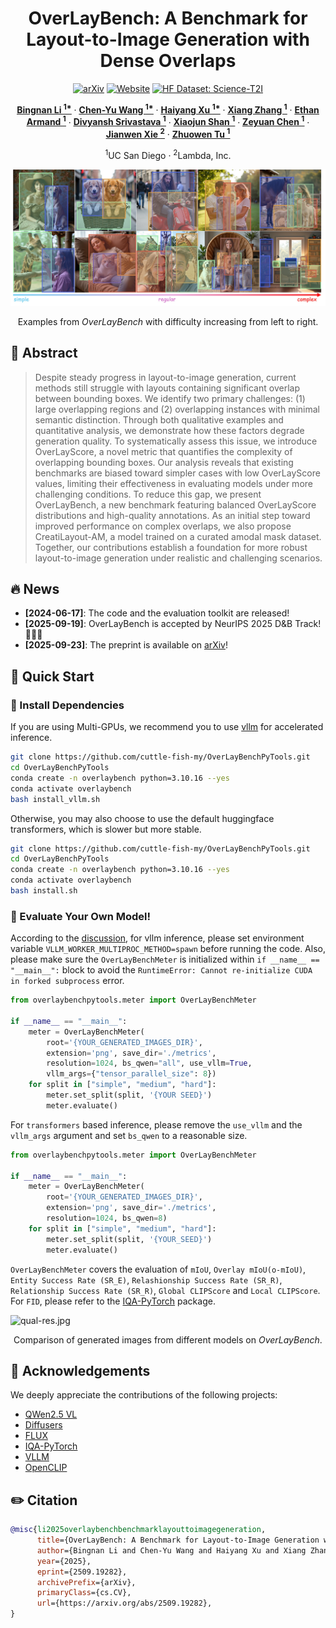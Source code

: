 <h1 align="center">OverLayBench: A Benchmark
for Layout-to-Image Generation with Dense Overlaps</h1>


<p align="center">
    <a href="https://arxiv.org/abs/2509.19282" target="_blank">
        <img alt="arXiv" src="https://img.shields.io/badge/arXiv-OverLayBench-red?logo=arxiv" height="20" /></a>
    <a href="https://mlpc-ucsd.github.io/OverLayBench/" target="_blank">
        <img alt="Website" src="https://img.shields.io/badge/🌎_Website-OverLayBench-blue.svg" height="20" /></a>
    <a href="https://huggingface.co/datasets/cywang143/OverLayBench_Eval" target="_blank">
        <img alt="HF Dataset: Science-T2I" src="https://img.shields.io/badge/%F0%9F%A4%97%20_Hugging Face-OVerLayBench-ffc107?color=ffc107&logoColor=white" height="20" /></a>
</p>

<p align="center">
    <a href="https://www.bingnanli.com"><strong><ins>Bingnan Li <sup>1*</sup></ins></strong></a>
    ·
    <a href="https://www.linkedin.com/in/chenyu-wang-profile/"><strong><ins>Chen-Yu Wang <sup>1*</sup></ins></strong></a>
    ·
    <a href="https://xxuhaiyang.github.io"><strong><ins>Haiyang Xu <sup>1*</sup></ins></strong></a>
    ·
    <a href="https://xzhang.dev"><strong><ins>Xiang Zhang <sup>1</sup></ins></strong></a>
    ·
    <a href="https://scholar.google.com/citations?user=LE6bioEAAAAJ&hl=en"><strong><ins>Ethan Armand <sup>1</sup></ins></strong></a>
    ·
    <a href="https://scholar.google.com/citations?user=kw6DWjsAAAAJ&hl=en"><strong><ins>Divyansh Srivastava <sup>1</sup></ins></strong></a>
    ·
    <a href="https://shanxiaojun.github.io"><strong><ins>Xiaojun Shan <sup>1</sup></ins></strong></a>
    ·
    <a href="https://zeyuan-chen.com"><strong><ins>Zeyuan Chen <sup>1</sup></ins></strong></a>
    ·
    <a href="http://www.stat.ucla.edu/~jxie/"><strong><ins>Jianwen Xie <sup>2</sup></ins></strong></a>
    ·
    <a href="https://pages.ucsd.edu/~ztu/"><strong><ins>Zhuowen Tu <sup>1</sup></ins></strong></a>
</p>
<p align="center">
    <sup>1</sup>UC San Diego
    ·
    <sup>2</sup>Lambda, Inc.
</p>

![teaser.jpg](images/teaser.jpg)
<p align="center">
    Examples from <em>OverLayBench</em> with difficulty increasing from left to right.
</p>

## 📖 Abstract

>Despite steady progress in layout-to-image generation, current methods still struggle with layouts
containing significant overlap between bounding boxes. We identify two primary challenges: (1) large
overlapping regions and (2) overlapping instances with minimal semantic distinction. Through both
qualitative examples and quantitative analysis, we demonstrate how these factors degrade generation
quality. To systematically assess this issue, we introduce OverLayScore, a novel metric that
quantifies the complexity of overlapping bounding boxes. Our analysis reveals that existing
benchmarks are biased toward simpler cases with low OverLayScore values, limiting their
effectiveness in evaluating models under more challenging conditions. To reduce this gap, we present
OverLayBench, a new benchmark featuring balanced OverLayScore distributions and high-quality
annotations. As an initial step toward improved performance on complex overlaps, we also propose
CreatiLayout-AM, a model trained on a curated amodal mask dataset. Together, our contributions
establish a foundation for more robust layout-to-image generation under realistic and challenging
scenarios.

## 🔥 News

- **[2024-06-17]**: The code and the evaluation toolkit are released!
- **[2025-09-19]**: OverLayBench is accepted by NeurIPS 2025 D&B Track! 🎉🎉🎉
- **[2025-09-23]**: The preprint is available on [arXiv](https://arxiv.org/abs/2509.19282)!

## 🚀 Quick Start

### 🤖 Install Dependencies

If you are using Multi-GPUs, we recommend you to use [vllm](https://github.com/vllm-project/vllm) for accelerated inference.

```bash
git clone https://github.com/cuttle-fish-my/OverLayBenchPyTools.git
cd OverLayBenchPyTools
conda create -n overlaybench python=3.10.16 --yes
conda activate overlaybench
bash install_vllm.sh
```
Otherwise, you may also choose to use the default huggingface transformers, which is slower but more stable.
```bash
git clone https://github.com/cuttle-fish-my/OverLayBenchPyTools.git
cd OverLayBenchPyTools
conda create -n overlaybench python=3.10.16 --yes
conda activate overlaybench
bash install.sh
```

### 🧪 Evaluate Your Own Model!
According to the [discussion](https://github.com/vllm-project/vllm/issues/8893#issuecomment-2379405305), for vllm inference, please set environment variable `VLLM_WORKER_MULTIPROC_METHOD=spawn` before running the code.
Also, please make sure the `OverLayBenchMeter` is initialized within `if __name__ == "__main__":` block to avoid the `RuntimeError: Cannot re-initialize CUDA in forked subprocess` error.

```python
from overlaybenchpytools.meter import OverLayBenchMeter

if __name__ == "__main__":
    meter = OverLayBenchMeter(
        root='{YOUR_GENERATED_IMAGES_DIR}',
        extension='png', save_dir='./metrics',
        resolution=1024, bs_qwen="all", use_vllm=True,
        vllm_args={"tensor_parallel_size": 8})
    for split in ["simple", "medium", "hard"]:
        meter.set_split(split, '{YOUR SEED}')
        meter.evaluate()
```

For `transformers` based inference, please remove the `use_vllm` and the `vllm_args` argument and set `bs_qwen` to a reasonable size.

```python
from overlaybenchpytools.meter import OverLayBenchMeter

if __name__ == "__main__":
    meter = OverLayBenchMeter(
        root='{YOUR_GENERATED_IMAGES_DIR}',
        extension='png', save_dir='./metrics',
        resolution=1024, bs_qwen=8)
    for split in ["simple", "medium", "hard"]:
        meter.set_split(split, '{YOUR_SEED}')
        meter.evaluate()
```

`OverLayBenchMeter` covers the evaluation of `mIoU`, `Overlay mIoU(o-mIoU)`, `Entity Success Rate (SR_E)`,
`Relashionship Success Rate (SR_R)`, `Relationship Success Rate (SR_R)`, `Global CLIPScore` and `Local CLIPScore`.
For `FID`, please refer to the [IQA-PyTorch](https://github.com/chaofengc/IQA-PyTorch) package.

![qual-res.jpg](images/qual-res.jpg)
<p align="center">
Comparison of generated images from different models on <em>OverLayBench</em>.
</p>

## 🤝 Acknowledgements


We deeply appreciate the contributions of the following projects:

- [QWen2.5 VL](https://huggingface.co/collections/Qwen/qwen25-vl-6795ffac22b334a837c0f9a5)
- [Diffusers](https://github.com/huggingface/diffusers)
- [FLUX](https://github.com/black-forest-labs/flux)
- [IQA-PyTorch](https://github.com/chaofengc/IQA-PyTorch)
- [VLLM](https://github.com/vllm-project/vllm)
- [OpenCLIP](https://github.com/mlfoundations/open_clip)
## ✏️ Citation


```bibtex
@misc{li2025overlaybenchbenchmarklayouttoimagegeneration,
      title={OverLayBench: A Benchmark for Layout-to-Image Generation with Dense Overlaps}, 
      author={Bingnan Li and Chen-Yu Wang and Haiyang Xu and Xiang Zhang and Ethan Armand and Divyansh Srivastava and Xiaojun Shan and Zeyuan Chen and Jianwen Xie and Zhuowen Tu},
      year={2025},
      eprint={2509.19282},
      archivePrefix={arXiv},
      primaryClass={cs.CV},
      url={https://arxiv.org/abs/2509.19282}, 
}
```